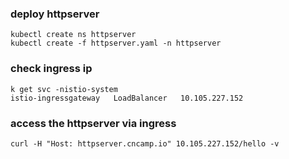 ### deploy httpserver
```
kubectl create ns httpserver
kubectl create -f httpserver.yaml -n httpserver
```
### check ingress ip
```
k get svc -nistio-system
istio-ingressgateway   LoadBalancer   10.105.227.152
```
### access the httpserver via ingress
```
curl -H "Host: httpserver.cncamp.io" 10.105.227.152/hello -v
```
